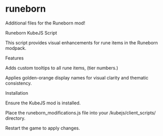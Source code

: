 # runeborn
Additional files for the Runeborn mod!


Runeborn KubeJS Script

This script provides visual enhancements for rune items in the Runeborn modpack.


Features

Adds custom tooltips to all rune items, (tier numbers.)

Applies golden-orange display names for visual clarity and thematic consistency.


Installation

Ensure the KubeJS mod is installed.

Place the runeborn_modifications.js file into your /kubejs/client_scripts/ directory.

Restart the game to apply changes.

